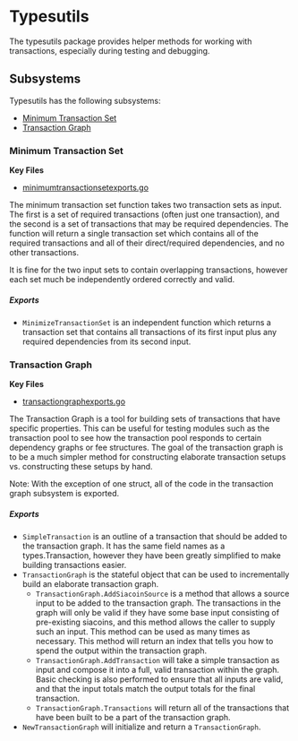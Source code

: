 # Typesutils

The typesutils package provides helper methods for working with transactions,
especially during testing and debugging.

## Subsystems

Typesutils has the following subsystems:
 - [Minimum Transaction Set](#minimum-transaction-set)
 - [Transaction Graph](#transaction-graph)

### Minimum Transaction Set
**Key Files**
 - [minimumtransactionsetexports.go](./minimumtransactionsetexports.go)

The minimum transaction set function takes two transaction sets as input. The
first is a set of required transactions (often just one transaction), and the
second is a set of transactions that may be required dependencies. The function
will return a single transaction set which contains all of the required
transactions and all of their direct/required dependencies, and no other
transactions.

It is fine for the two input sets to contain overlapping transactions, however
each set much be independently ordered correctly and valid.

##### Exports

 - `MinimizeTransactionSet` is an independent function which returns a
   transaction set that contains all transactions of its first input plus any
   required dependencies from its second input.

### Transaction Graph
**Key Files**
 - [transactiongraphexports.go](./transactiongraphexports.go)

The Transaction Graph is a tool for building sets of transactions that have
specific properties. This can be useful for testing modules such as the
transaction pool to see how the transaction pool responds to certain dependency
graphs or fee structures. The goal of the transaction graph is to be a much
simpler method for constructing elaborate transaction setups vs. constructing
these setups by hand.

Note: With the exception of one struct, all of the code in the transaction graph
subsystem is exported.

##### Exports

 - `SimpleTransaction` is an outline of a transaction that should be added to
   the transaction graph. It has the same field names as a types.Transaction,
   however they have been greatly simplified to make building transactions
   easier.
 - `TransactionGraph` is the stateful object that can be used to incrementally
   build an elaborate transaction graph.
   - `TransactionGraph.AddSiacoinSource` is a method that allows a source input
	 to be added to the transaction graph. The transactions in the graph will
	 only be valid if they have some base input consisting of pre-existing
	 siacoins, and this method allows the caller to supply such an input. This
	 method can be used as many times as necessary. This method will return an
	 index that tells you how to spend the output within the transaction graph.
   - `TransactionGraph.AddTransaction` will take a simple transaction as input
	 and compose it into a full, valid transaction within the graph. Basic
	 checking is also performed to ensure that all inputs are valid, and that
	 the input totals match the output totals for the final transaction.
   - `TransactionGraph.Transactions` will return all of the transactions that
	 have been built to be a part of the transaction graph.
- `NewTransactionGraph` will initialize and return a `TransactionGraph`.

